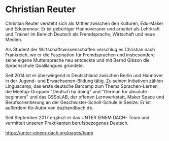 # Christian Reuter

Christian Reuter versteht sich als Mittler zwischen den Kulturen, Edu-Maker und Edupreneur. Er ist gebürtiger Hannoveraner und arbeitet als Lehrkraft und Trainer im Bereich Deutsch als Fremdsprache, Wirtschaft und neue Medien.

Als Student der Wirtschaftswissenschaften verschlug es Christian nach Frankreich, wo er die Faszination für Fremdsprachen und insbesondere seine eigene Muttersprache neu entdeckte und mit Bernd Gibson die Sprachschule Qualilangues gründete.

Seit 2014 ist er überwiegend in Deutschland zwischen Berlin und Hannover in der Jugend- und Erwachsenen-Bildung tätig. Zu seinen Initiativen zählen Linguacamp, das erste deutsche Barcamp zum Thema Sprachen-Lernen, die Meetup-Gruppen "Deutsch by doing" und "German for absolute beginners" und das GSSoLAB, der offenen Lernwerkstatt, Maker Space und Berufsorientierung an der Geschwister-Scholl-Schule in Seelze. Er ist außerdem Ko-Autor von dazhandbuch.de.

Seit September 2017 ergänzt er das UNTER EINEM DACH- Team und vermittelt unseren Praktikanten berufsbezogenes Deutsch.

https://unter-einem-dach.org/pages/team
